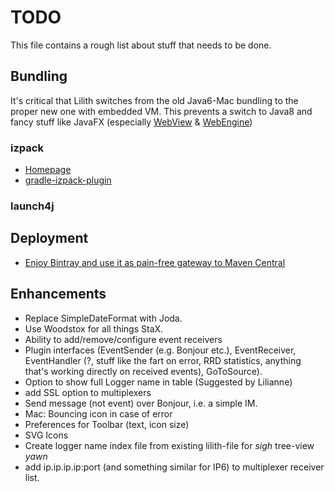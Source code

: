 # TODO
This file contains a rough list about stuff that needs to be done.

## Bundling
It's critical that Lilith switches from the old Java6-Mac bundling to the proper new one with embedded VM. This prevents a switch to Java8 and fancy stuff like JavaFX (especially [WebView](http://docs.oracle.com/javafx/2/api/javafx/scene/web/WebView.html) & [WebEngine](http://docs.oracle.com/javafx/2/api/javafx/scene/web/WebEngine.html))

### izpack
- [Homepage](http://izpack.org/)
- [gradle-izpack-plugin](https://github.com/bmuschko/gradle-izpack-plugin)

### launch4j 

## Deployment

- [Enjoy Bintray and use it as pain-free gateway to Maven Central](http://blog.bintray.com/2014/02/11/bintray-as-pain-free-gateway-to-maven-central/)


## Enhancements
- Replace SimpleDateFormat with Joda.
- Use Woodstox for all things StaX.
- Ability to add/remove/configure event receivers
- Plugin interfaces (EventSender (e.g. Bonjour etc.), EventReceiver, EventHandler (?, stuff like the fart on error, RRD statistics, anything that's working directly on received events), GoToSource).
- Option to show full Logger name in table (Suggested by Lilianne)
- add SSL option to multiplexers
- Send message (not event) over Bonjour, i.e. a simple IM.
- Mac: Bouncing icon in case of error
- Preferences for Toolbar (text, icon size)
- SVG Icons
- Create logger name index file from existing lilith-file for *sigh* tree-view *yawn*
- add ip.ip.ip.ip:port (and something similar for IP6) to multiplexer receiver list.
